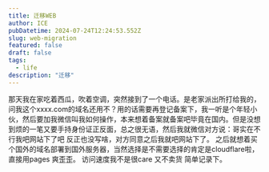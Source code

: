 ```yaml
---
title: 迁移WEB
author: ICE
pubDatetime: 2024-07-24T12:24:53.552Z
slug: web-migration
featured: false
draft: false
tags:
  - life
description: "迁移"
---
```


那天我在家吃着西瓜，吹着空调，突然接到了一个电话。是老家派出所打给我的，问我这个xxxx.com的域名还用不？用的话需要再登记备案下，我一听是个年轻小伙，然后要加我微信叫我如何操作，本来想着备案就备案吧毕竟在国内。但是没想到烦的一笔又要手持身份证正反面，总之很无语，然后我就微信对方说：哥实在不行我吧网站下了吧 反正也没写啥，对方同意之后我就吧网站下了。
之后就想着买个国外的域名部署到国外服务器，当然选择是不需要选择的肯定是cloudflare啦，直接用pages 爽歪歪。
访问速度我不是很care 又不卖货 简单记录下。